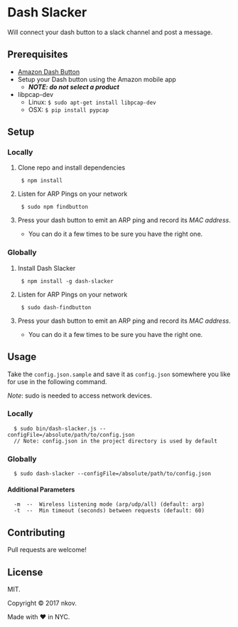 # Dash Slacker

Will connect your dash button to a slack channel and post a message.

## Prerequisites
- [Amazon Dash Button](https://www.amazon.com/ddb/learn-more)
- Setup your Dash button using the Amazon mobile app
  - ***NOTE: do not select a product***
- libpcap-dev
  - Linux: `$ sudo apt-get install libpcap-dev`
  - OSX: `$ pip install pypcap`

## Setup

### Locally

1. Clone repo and install dependencies

        $ npm install

2. Listen for ARP Pings on your network
        
        $ sudo npm findbutton

3. Press your dash button to emit an ARP ping and record its *MAC address*.
    -  You can do it a few times to be sure you have the right one.

### Globally

1. Install Dash Slacker

        $ npm install -g dash-slacker

2. Listen for ARP Pings on your network
        
        $ sudo dash-findbutton

3. Press your dash button to emit an ARP ping and record its *MAC address*.
    -  You can do it a few times to be sure you have the right one.

## Usage

Take the `config.json.sample` and save it as `config.json` somewhere you like for use in the following command.

*Note*: sudo is needed to access network devices.

### Locally

      $ sudo bin/dash-slacker.js --configFile=/absolute/path/to/config.json
      // Note: config.json in the project directory is used by default

### Globally

      $ sudo dash-slacker --configFile=/absolute/path/to/config.json

#### Additional Parameters

      -m  --  Wireless listening mode (arp/udp/all) (default: arp)
      -t  --  Min timeout (seconds) between requests (default: 60)

## Contributing

Pull requests are welcome!

## License

MIT.

Copyright &copy; 2017 nkov.

Made with :heart: in NYC.
